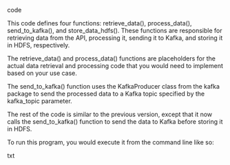 code 

This code defines four functions: retrieve_data(), process_data(), send_to_kafka(), and store_data_hdfs(). These functions are responsible for retrieving data from the API, processing it, sending it to Kafka, and storing it in HDFS, respectively.

The retrieve_data() and process_data() functions are placeholders for the actual data retrieval and processing code that you would need to implement based on your use case.

The send_to_kafka() function uses the KafkaProducer class from the kafka package to send the processed data to a Kafka topic specified by the kafka_topic parameter.

The rest of the code is similar to the previous version, except that it now calls the send_to_kafka() function to send the data to Kafka before storing it in HDFS.

To run this program, you would execute it from the command line like so:

txt


